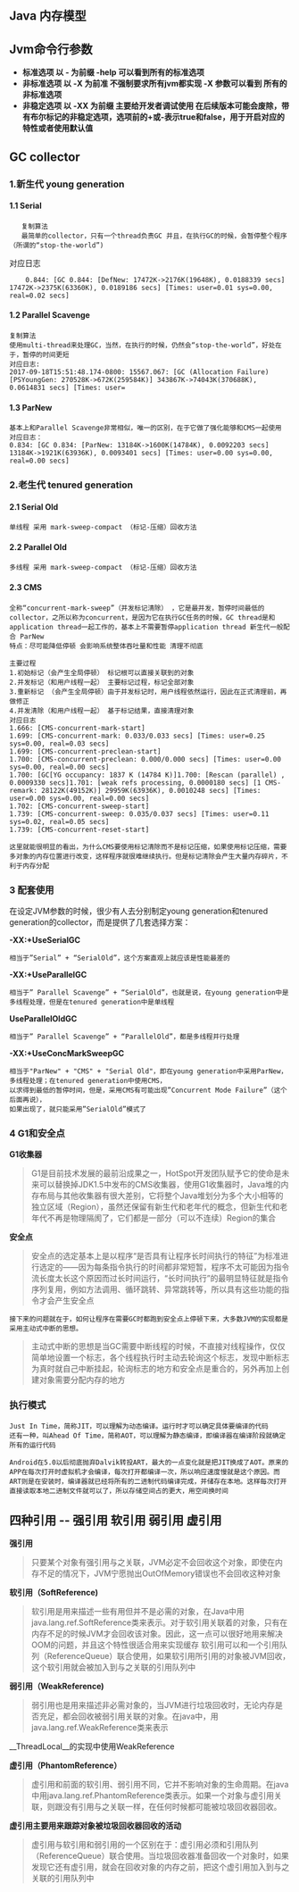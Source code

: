 ## Java 内存模型

## Jvm命令行参数
- **标准选项 以 - 为前缀  -help 可以看到所有的标准选项**
- **非标准选项 以 -X 为前准 不强制要求所有jvm都实现 -X 参数可以看到 所有的非标准选项**
- **非稳定选项 以 -XX 为前缀 主要给开发者调试使用 在后续版本可能会废除，带有布尔标记的非稳定选项，选项前的+或-表示true和false，用于开启对应的特性或者使用默认值**

## GC collector

### 1.新生代 young generation
#### 1.1 Serial

       复制算法
       最简单的collector，只有一个thread负责GC 并且，在执行GC的时候，会暂停整个程序（所谓的“stop-the-world”)
  对应日志
```
    0.844: [GC 0.844: [DefNew: 17472K->2176K(19648K), 0.0188339 secs] 17472K->2375K(63360K), 0.0189186 secs] [Times: user=0.01 sys=0.00, real=0.02 secs]
```

#### 1.2 Parallel Scavenge

    复制算法
    使用multi-thread来处理GC，当然，在执行的时候，仍然会“stop-the-world”，好处在于，暂停的时间更短
    对应日志:
    2017-09-18T15:51:48.174-0800: 15567.067: [GC (Allocation Failure) [PSYoungGen: 270528K->672K(259584K)] 343867K->74043K(370688K), 0.0614831 secs] [Times: user=


#### 1.3 ParNew

    基本上和Parallel Scavenge非常相似，唯一的区别，在于它做了强化能够和CMS一起使用
    对应日志：
    0.834: [GC 0.834: [ParNew: 13184K->1600K(14784K), 0.0092203 secs] 13184K->1921K(63936K), 0.0093401 secs] [Times: user=0.00 sys=0.00, real=0.00 secs]


### 2.老生代 tenured generation

#### 2.1 Serial Old

    单线程 采用 mark-sweep-compact （标记-压缩）回收方法


#### 2.2 Parallel Old

    多线程 采用 mark-sweep-compact （标记-压缩）回收方法

#### 2.3 CMS

    全称“concurrent-mark-sweep”（并发标记清除） ，它是最并发，暂停时间最低的collector，之所以称为concurrent，是因为它在执行GC任务的时候，GC thread是和application thread一起工作的，基本上不需要暂停application thread 新生代一般配合 ParNew
    特点：尽可能降低停顿 会影响系统整体吞吐量和性能 清理不彻底

    主要过程
    1.初始标记（会产生全局停顿） 标记根可以直接关联到的对象
    2.并发标记（和用户线程一起） 主要标记过程，标记全部对象
    3.重新标记 （会产生全局停顿）由于并发标记时，用户线程依然运行，因此在正式清理前，再做修正
    4.并发清除（和用户线程一起） 基于标记结果，直接清理对象
    对应日志
    1.666: [CMS-concurrent-mark-start]
    1.699: [CMS-concurrent-mark: 0.033/0.033 secs] [Times: user=0.25 sys=0.00, real=0.03 secs]
    1.699: [CMS-concurrent-preclean-start]
    1.700: [CMS-concurrent-preclean: 0.000/0.000 secs] [Times: user=0.00 sys=0.00, real=0.00 secs]
    1.700: [GC[YG occupancy: 1837 K (14784 K)]1.700: [Rescan (parallel) , 0.0009330 secs]1.701: [weak refs processing, 0.0000180 secs] [1 CMS-remark: 28122K(49152K)] 29959K(63936K), 0.0010248 secs] [Times: user=0.00 sys=0.00, real=0.00 secs]
    1.702: [CMS-concurrent-sweep-start]
    1.739: [CMS-concurrent-sweep: 0.035/0.037 secs] [Times: user=0.11 sys=0.02, real=0.05 secs]
    1.739: [CMS-concurrent-reset-start]

    这里就能很明显的看出，为什么CMS要使用标记清除而不是标记压缩，如果使用标记压缩，需要多对象的内存位置进行改变，这样程序就很难继续执行。但是标记清除会产生大量内存碎片，不利于内存分配



### 3 配套使用

在设定JVM参数的时候，很少有人去分别制定young generation和tenured generation的collector，而是提供了几套选择方案：

**-XX:+UseSerialGC**

    相当于”Serial” + “SerialOld”，这个方案直观上就应该是性能最差的

**-XX:+UseParallelGC**

    相当于” Parallel Scavenge” + “SerialOld”，也就是说，在young generation中是多线程处理，但是在tenured generation中是单线程

**UseParallelOldGC**

    相当于” Parallel Scavenge” + “ParallelOld”，都是多线程并行处理

**-XX:+UseConcMarkSweepGC**

    相当于"ParNew" + "CMS" + "Serial Old"，即在young generation中采用ParNew，多线程处理；在tenured generation中使用CMS，
    以求得到最低的暂停时间，但是，采用CMS有可能出现”Concurrent Mode Failure”（这个后面再说），
    如果出现了，就只能采用”SerialOld”模式了


### 4 G1和安全点

**G1收集器**

> G1是目前技术发展的最前沿成果之一，HotSpot开发团队赋予它的使命是未来可以替换掉JDK1.5中发布的CMS收集器，使用G1收集器时，Java堆的内存布局与其他收集器有很大差别，它将整个Java堆划分为多个大小相等的独立区域（Region），虽然还保留有新生代和老年代的概念，但新生代和老年代不再是物理隔阂了，它们都是一部分（可以不连续）Region的集合

**安全点**

> 安全点的选定基本上是以程序“是否具有让程序长时间执行的特征”为标准进行选定的——因为每条指令执行的时间都非常短暂，程序不太可能因为指令流长度太长这个原因而过长时间运行，“长时间执行”的最明显特征就是指令序列复用，例如方法调用、循环跳转、异常跳转等，所以具有这些功能的指令才会产生安全点

    接下来的问题就在于，如何让程序在需要GC时都跑到安全点上停顿下来，大多数JVM的实现都是采用主动式中断的思想。

> 主动式中断的思想是当GC需要中断线程的时候，不直接对线程操作，仅仅简单地设置一个标志，各个线程执行时主动去轮询这个标志，发现中断标志为真时就自己中断挂起，轮询标志的地方和安全点是重合的，另外再加上创建对象需要分配内存的地方


### 执行模式

    Just In Time，简称JIT，可以理解为动态编译。运行时才可以确定具体要编译的代码
    还有一种，叫Ahead Of Time，简称AOT，可以理解为静态编译，即编译器在编译阶段就确定所有的运行代码

    Android在5.0以后彻底抛弃Dalvik转投ART，最大的一点变化就是把JIT换成了AOT。原来的APP在每次打开时虚拟机才会编译，每次打开都编译一次，所以响应速度慢就是这个原因。而ART则是在安装时，编译器就已经将所有的二进制代码编译完成，并储存在本地。这样每次打开直接读取本地二进制文件就可以了，所以存储空间占的更大，用空间换时间

## 四种引用 --  强引用 软引用 弱引用 虚引用

**强引用**

>只要某个对象有强引用与之关联，JVM必定不会回收这个对象，即使在内存不足的情况下，JVM宁愿抛出OutOfMemory错误也不会回收这种对象

**软引用（SoftReference)**

>软引用是用来描述一些有用但并不是必需的对象，在Java中用java.lang.ref.SoftReference类来表示。对于软引用关联着的对象，只有在内存不足的时候JVM才会回收该对象。因此，这一点可以很好地用来解决OOM的问题，并且这个特性很适合用来实现缓存
软引用可以和一个引用队列（ReferenceQueue）联合使用，如果软引用所引用的对象被JVM回收，这个软引用就会被加入到与之关联的引用队列中

**弱引用（WeakReference)**

>弱引用也是用来描述非必需对象的，当JVM进行垃圾回收时，无论内存是否充足，都会回收被弱引用关联的对象。在java中，用java.lang.ref.WeakReference类来表示

__ThreadLocal__的实现中使用WeakReference

**虚引用（PhantomReference）**

>虚引用和前面的软引用、弱引用不同，它并不影响对象的生命周期。在java中用java.lang.ref.PhantomReference类表示。如果一个对象与虚引用关联，则跟没有引用与之关联一样，在任何时候都可能被垃圾回收器回收。

__虚引用主要用来跟踪对象被垃圾回收器回收的活动__
>虚引用与软引用和弱引用的一个区别在于：虚引用必须和引用队列 （ReferenceQueue）联合使用。当垃圾回收器准备回收一个对象时，如果发现它还有虚引用，就会在回收对象的内存之前，把这个虚引用加入到与之关联的引用队列中
